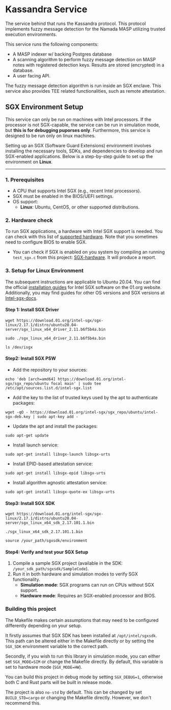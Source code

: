 # Kassandra Service

The service behind that runs the Kassandra protocol. This protocol implements fuzzy message detection for the Namada 
MASP utilizing trusted execution environments.

This service runs the following components:
 * A MASP indexer w/ backing Postgres database
 * A scanning algorithm to perform fuzzy message detection on MASP notes with registered detection keys. Results are
   stored (encrypted) in a database.
 * A user facing API.

The fuzzy message detection algorithm is run inside an SGX enclave. This service
also provides TEE related functionalities, such as remote attestation.

## SGX Environment Setup
This service can only be run on machines with Intel processors. If the processor is not SGX-capable, the service can be
run in simulation mode, but **this is for debugging puporses only**. Furthermore, this service is designed to be run only
on linux machines.

Setting up an SGX (Software Guard Extensions) environment involves installing the necessary tools, SDKs, and dependencies 
to develop and run SGX-enabled applications. Below is a step-by-step guide to set up the environment on **Linux**.

---

### **1. Prerequisites**

- A CPU that supports Intel SGX (e.g., recent Intel processors).
- SGX must be enabled in the BIOS/UEFI settings.
- OS support:
    - **Linux**: Ubuntu, CentOS, or other supported distributions.

### **2. Hardware check**
To run SGX applications, a hardware with Intel SGX support is needed. You can check with this list of [supported hardware](https://github.com/ayeks/SGX-hardware). Note that you sometimes need to configure BIOS to enable SGX.

* You can check if SGX is enabled on you system by compiling an running `test_sgx.c` from this project: 
  [SGX-hardware](https://github.com/ayeks/SGX-hardware). It will produce a report.

### **3. Setup for Linux Environment**

The subsequent instructions are applicable to Ubuntu 20.04. You can find the official [installation guides](https://download.01.org/intel-sgx/sgx-linux/2.17.1/docs/) for Intel SGX software on the 01.org website. Additionally, you may find guides for other OS versions and SGX versions at [Intel-sgx-docs](https://download.01.org/intel-sgx/).

#### Step 1: Install SGX Driver
```shell
wget https://download.01.org/intel-sgx/sgx-linux/2.17.1/distro/ubuntu20.04-server/sgx_linux_x64_driver_2.11.b6f5b4a.bin

sudo ./sgx_linux_x64_driver_2.11.b6f5b4a.bin

ls /dev/isgx 
```

#### Step2: Install SGX PSW
* Add the repository to your sources:
```shell
echo 'deb [arch=amd64] https://download.01.org/intel-sgx/sgx_repo/ubuntu focal main' | sudo tee /etc/apt/sources.list.d/intel-sgx.list
```

* Add the key to the list of trusted keys used by the apt to authenticate packages:
```shell
wget -qO - https://download.01.org/intel-sgx/sgx_repo/ubuntu/intel-sgx-deb.key | sudo apt-key add -
```

* Update the apt and install the packages:
```shell
sudo apt-get update
```

* Install launch service: 
```shell
sudo apt-get install libsgx-launch libsgx-urts 
``` 

* Install EPID-based attestation service: 
```shell
sudo apt-get install libsgx-epid libsgx-urts  
```

* Install algorithm agnostic attestation service: 
```shell
sudo apt-get install libsgx-quote-ex libsgx-urts
```

#### Step3: Install SGX SDK
```shell
wget https://download.01.org/intel-sgx/sgx-linux/2.17.1/distro/ubuntu20.04-server/sgx_linux_x64_sdk_2.17.101.1.bin

./sgx_linux_x64_sdk_2.17.101.1.bin

source /your_path/sgxsdk/environment
```

#### Step4: Verify and test your SGX Setup
 1. Compile a sample SGX project (available in the SDK: `/your_sdk_path/sgxsdk/SampleCode`).
 2. Run it in both hardware and simulation modes to verify SGX functionality.
    - **Simulation mode**: SGX programs can run on CPUs without SGX support.
    - **Hardware mode**: Requires an SGX-enabled processor and BIOS.

### Building this project

The Makefile makes certain assumptions that may need to be configured differently depending on your setup.

It firstly assumes that SGX SDK has been installed at `/opt/intel/sgxsdk`. This path can be altered either in the 
Makefile directly or by setting the `SGX_SDK` environment variable to the correct path.

Secondly, if you wish to run this library in simulation mode, you can either set `SGX_MODE=SIM` or change the Makefile 
directly. By default, this variable is set to hardware mode (`SGX_MODE=HW`).

You can build this project in debug mode by setting `SGX_DEBUG=1`, otherwise both C and Rust parts will be built in release
mode.

The project is also `no-std` by default. This can be changed by set `BUILD_STD=cargo` or changing the Makefile directly. 
However, we don't recommend this.
